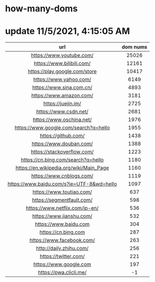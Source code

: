 # how-many-doms

# update 11/5/2021, 4:15:05 AM

url | dom nums
:-: | :-:
https://www.youtube.com/ | 25026
https://www.bilibili.com/ | 12161
https://play.google.com/store | 10417
https://www.yahoo.com/ | 6149
https://www.sina.com.cn/ | 4893
https://www.amazon.com/ | 3181
https://juejin.im/ | 2725
https://www.csdn.net/ | 2681
https://www.oschina.net/ | 1976
https://www.google.com/search?q=hello | 1955
https://github.com/ | 1438
https://www.douban.com/ | 1388
https://stackoverflow.com/ | 1223
https://cn.bing.com/search?q=hello | 1180
https://en.wikipedia.org/wiki/Main_Page | 1160
https://www.cnblogs.com/ | 1119
https://www.baidu.com/s?ie=UTF-8&wd=hello | 1097
https://www.toutiao.com/ | 637
https://segmentfault.com/ | 598
https://www.netflix.com/jp-en/ | 536
https://www.jianshu.com/ | 532
https://www.baidu.com | 304
https://cn.bing.com | 287
https://www.facebook.com/ | 263
http://daily.zhihu.com/ | 256
https://twitter.com/ | 221
https://www.google.com | 197
https://pwa.clicli.me/ | -1
